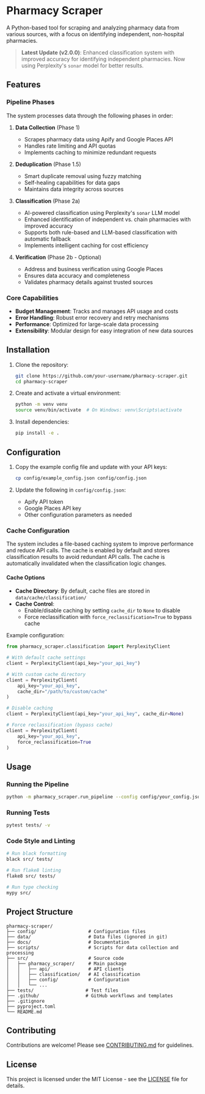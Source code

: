 # Pharmacy Scraper

A Python-based tool for scraping and analyzing pharmacy data from various sources, with a focus on identifying independent, non-hospital pharmacies.

> **Latest Update (v2.0.0)**: Enhanced classification system with improved accuracy for identifying independent pharmacies. Now using Perplexity's `sonar` model for better results.

## Features

### Pipeline Phases

The system processes data through the following phases in order:

1. **Data Collection** (Phase 1)
   - Scrapes pharmacy data using Apify and Google Places API
   - Handles rate limiting and API quotas
   - Implements caching to minimize redundant requests

2. **Deduplication** (Phase 1.5)
   - Smart duplicate removal using fuzzy matching
   - Self-healing capabilities for data gaps
   - Maintains data integrity across sources

3. **Classification** (Phase 2a)
   - AI-powered classification using Perplexity's `sonar` LLM model
   - Enhanced identification of independent vs. chain pharmacies with improved accuracy
   - Supports both rule-based and LLM-based classification with automatic fallback
   - Implements intelligent caching for cost efficiency

4. **Verification** (Phase 2b - Optional)
   - Address and business verification using Google Places
   - Ensures data accuracy and completeness
   - Validates pharmacy details against trusted sources

### Core Capabilities

- **Budget Management**: Tracks and manages API usage and costs
- **Error Handling**: Robust error recovery and retry mechanisms
- **Performance**: Optimized for large-scale data processing
- **Extensibility**: Modular design for easy integration of new data sources

## Installation

1. Clone the repository:
   ```bash
   git clone https://github.com/your-username/pharmacy-scraper.git
   cd pharmacy-scraper
   ```

2. Create and activate a virtual environment:
   ```bash
   python -m venv venv
   source venv/bin/activate  # On Windows: venv\Scripts\activate
   ```

3. Install dependencies:
   ```bash
   pip install -e .
   ```

## Configuration

1. Copy the example config file and update with your API keys:
   ```bash
   cp config/example_config.json config/config.json
   ```

2. Update the following in `config/config.json`:
   - Apify API token
   - Google Places API key
   - Other configuration parameters as needed

### Cache Configuration

The system includes a file-based caching system to improve performance and reduce API calls. The cache is enabled by default and stores classification results to avoid redundant API calls. The cache is automatically invalidated when the classification logic changes.

#### Cache Options

- **Cache Directory**: By default, cache files are stored in `data/cache/classification/`
- **Cache Control**:
  - Enable/disable caching by setting `cache_dir` to `None` to disable
  - Force reclassification with `force_reclassification=True` to bypass cache

Example configuration:

```python
from pharmacy_scraper.classification import PerplexityClient

# With default cache settings
client = PerplexityClient(api_key="your_api_key")

# With custom cache directory
client = PerplexityClient(
    api_key="your_api_key",
    cache_dir="/path/to/custom/cache"
)

# Disable caching
client = PerplexityClient(api_key="your_api_key", cache_dir=None)

# Force reclassification (bypass cache)
client = PerplexityClient(
    api_key="your_api_key",
    force_reclassification=True
)
```

## Usage

### Running the Pipeline

```bash
python -m pharmacy_scraper.run_pipeline --config config/your_config.json
```

### Running Tests

```bash
pytest tests/ -v
```

### Code Style and Linting

```bash
# Run black formatting
black src/ tests/

# Run flake8 linting
flake8 src/ tests/

# Run type checking
mypy src/
```

## Project Structure

```
pharmacy-scraper/
├── config/                   # Configuration files
├── data/                     # Data files (ignored in git)
├── docs/                     # Documentation
├── scripts/                  # Scripts for data collection and processing
├── src/                      # Source code
│   ├── pharmacy_scraper/     # Main package
│   │   ├── api/              # API clients
│   │   ├── classification/   # AI classification
│   │   ├── config/           # Configuration
│   │   └── ...
├── tests/                   # Test files
├── .github/                 # GitHub workflows and templates
├── .gitignore
├── pyproject.toml
└── README.md
```

## Contributing

Contributions are welcome! Please see [CONTRIBUTING.md](CONTRIBUTING.md) for guidelines.

## License

This project is licensed under the MIT License - see the [LICENSE](LICENSE) file for details.
